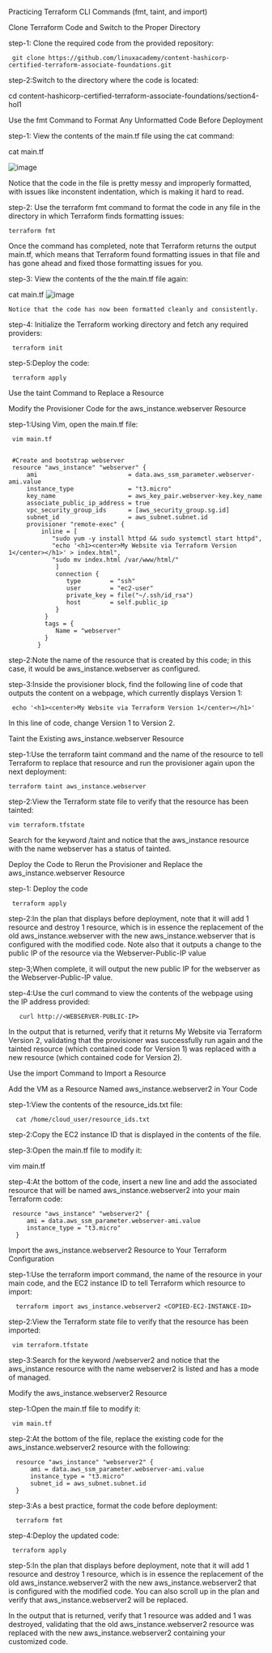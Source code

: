 Practicing Terraform CLI Commands (fmt, taint, and import)

Clone Terraform Code and Switch to the Proper Directory

step-1: Clone the required code from the provided repository:

     git clone https://github.com/linuxacademy/content-hashicorp-certified-terraform-associate-foundations.git

step-2:Switch to the directory where the code is located:

  cd content-hashicorp-certified-terraform-associate-foundations/section4-hol1
  
Use the fmt Command to Format Any Unformatted Code Before Deployment

step-1: View the contents of the main.tf file using the cat command:

   cat main.tf
   
   ![image](https://user-images.githubusercontent.com/103553658/172042147-28082947-b99b-4c6e-a123-c3d76fabe057.png)

Notice that the code in the file is pretty messy and improperly formatted, with issues like inconstent indentation, which is making it hard to read.

step-2: Use the terraform fmt command to format the code in any file in the directory in which Terraform finds formatting issues:

    terraform fmt
    
Once the command has completed, note that Terraform returns the output main.tf, which means that Terraform found formatting issues in that file and has gone ahead and fixed those formatting issues for you.


step-3: View the contents of the the main.tf file again:

 cat main.tf
 ![image](https://user-images.githubusercontent.com/103553658/172042239-75f8c1e2-f954-4435-a4c5-5038f5ec65e1.png)
    
    Notice that the code has now been formatted cleanly and consistently.

step-4: Initialize the Terraform working directory and fetch any required providers:

     terraform init
     
step-5:Deploy the code:

     terraform apply
     
     
Use the taint Command to Replace a Resource

Modify the Provisioner Code for the aws_instance.webserver Resource

step-1:Using Vim, open the main.tf file:

     vim main.tf
     
     
     #Create and bootstrap webserver
     resource "aws_instance" "webserver" {
         ami                         = data.aws_ssm_parameter.webserver-      ami.value
         instance_type               = "t3.micro"
         key_name                    = aws_key_pair.webserver-key.key_name
         associate_public_ip_address = true
         vpc_security_group_ids      = [aws_security_group.sg.id]
         subnet_id                   = aws_subnet.subnet.id
         provisioner "remote-exec" {
             inline = [
                "sudo yum -y install httpd && sudo systemctl start httpd",
                "echo '<h1><center>My Website via Terraform Version 1</center></h1>' > index.html",
                "sudo mv index.html /var/www/html/"
                 ]
                 connection {
                    type        = "ssh"
                    user        = "ec2-user"
                    private_key = file("~/.ssh/id_rsa")
                    host        = self.public_ip
                 }
              }
              tags = {
                 Name = "webserver"
              }
            }


step-2:Note the name of the resource that is created by this code; in this case, it would be aws_instance.webserver as configured.

step-3:Inside the provisioner block, find the following line of code that outputs the content on a webpage, which currently displays Version 1:

     echo '<h1><center>My Website via Terraform Version 1</center></h1>'
     
In this line of code, change Version 1 to Version 2.

Taint the Existing aws_instance.webserver Resource

step-1:Use the terraform taint command and the name of the resource to tell Terraform to replace that resource and run the provisioner again upon the next deployment:

    terraform taint aws_instance.webserver

step-2:View the Terraform state file to verify that the resource has been tainted:

    vim terraform.tfstate
    
 Search for the keyword /taint and notice that the aws_instance resource with the name webserver has a status of tainted.
 
 Deploy the Code to Rerun the Provisioner and Replace the aws_instance.webserver Resource
 
 step-1: Deploy the code
 
     terraform apply
     
step-2:In the plan that displays before deployment, note that it will add 1 resource and destroy 1 resource, which is in essence the replacement of the old aws_instance.webserver with the new aws_instance.webserver that is configured with the modified code. Note also that it outputs a change to the public IP of the resource via the Webserver-Public-IP value

step-3;When complete, it will output the new public IP for the webserver as the Webserver-Public-IP value.

step-4:Use the curl command to view the contents of the webpage using the IP address provided:

       curl http://<WEBSERVER-PUBLIC-IP>

In the output that is returned, verify that it returns My Website via Terraform Version 2, validating that the provisioner was successfully run again and the tainted resource (which contained code for Version 1) was replaced with a new resource (which contained code for Version 2).

Use the import Command to Import a Resource

Add the VM as a Resource Named aws_instance.webserver2 in Your Code

step-1:View the contents of the resource_ids.txt file:

      cat /home/cloud_user/resource_ids.txt
      
step-2:Copy the EC2 instance ID that is displayed in the contents of the file.

step-3:Open the main.tf file to modify it:

   vim main.tf

 step-4:At the bottom of the code, insert a new line and add the associated resource that will be named aws_instance.webserver2 into your main Terraform code:

     resource "aws_instance" "webserver2" {
         ami = data.aws_ssm_parameter.webserver-ami.value
         instance_type = "t3.micro"
      }
      
Import the aws_instance.webserver2 Resource to Your Terraform Configuration

step-1:Use the terraform import command, the name of the resource in your main code, and the EC2 instance ID to tell Terraform which resource to import:

      terraform import aws_instance.webserver2 <COPIED-EC2-INSTANCE-ID>
      
step-2:View the Terraform state file to verify that the resource has been imported:

     vim terraform.tfstate

step-3:Search for the keyword /webserver2 and notice that the aws_instance resource with the name webserver2 is listed and has a mode of managed.

Modify the aws_instance.webserver2 Resource

step-1:Open the main.tf file to modify it:

     vim main.tf

step-2:At the bottom of the file, replace the existing code for the aws_instance.webserver2 resource with the following:

      resource "aws_instance" "webserver2" {
          ami = data.aws_ssm_parameter.webserver-ami.value
          instance_type = "t3.micro"
          subnet_id = aws_subnet.subnet.id
      }
      
      
step-3:As a best practice, format the code before deployment:

      terraform fmt
step-4:Deploy the updated code:

     terraform apply

step-5:In the plan that displays before deployment, note that it will add 1 resource and destroy 1 resource, which is in essence the replacement of the old aws_instance.webserver2 with the new aws_instance.webserver2 that is configured with the modified code. You can also scroll up in the plan and verify that aws_instance.webserver2 will be replaced.


In the output that is returned, verify that 1 resource was added and 1 was destroyed, validating that the old aws_instance.webserver2 resource was replaced with the new aws_instance.webserver2 containing your customized code.
